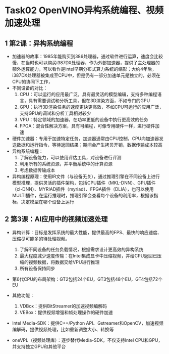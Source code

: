 # Task02 OpenVINO异构系统编程、视频加速处理

## 1 第2课：异构系统编程

- 加速器的故事：1985年能购买到386处理器，通过软件进行运算，速度会比较慢，在当时也可以购买i387DX处理器，作为外部加速器，提供了主处理器的额外运算能力，可以看作是Intel早期分布式算力系统的缩影；大约4年后，i387DX处理器被集成至CPU中，但是仍有一部分加速单元是独立的，必须在CPU的协同下工作，
- 不同设备的对比：
  1. CPU：可以运行的应用最广泛，具有最灵活的模型编辑，支持多种编程语言，具有需要调试和分析工具，但在3D渲染方面，不如专门的GPU
  2. GPU：执行3D渲染任务的速度更快更高效，不如CPU可运行的应用广泛，支持GPU的调试和分析工具相对较少
  3.  VPU：特定领域的加速器，在功率更低的设备中执行更高效的任务
  4.  FPGA：混合性解决方案，具有可编程，可像专用硬件一样，进行硬件加速
- 硬件加速器：专用于加速特定任务，加速器通常由CPU控制，CPU向加速器发送数据和运行指令，等待返回结果；期间会产生拷贝开销，数据传输成本较高
- 异构系统编程：
  1. 了解设备能力，可以使用评估工具，对设备进行评测
  2. 利用所有的系统资源，并平衡系统中的计算资源
  3. 考虑数据传输成本
- 异构编程原理：使用IR文件（与设备无关），通过推理引擎在不同设备上进行模型推理，提供灵活的插件架构，包括CPU插件（MKL-DNN）、GPU插件（cl-DNN）、MYRIAD插件（myriad）、FPGA插件（DLIA），也可以使用MULTI插件，在运行推理时，推理引擎会查看每个设备的利用率，根据该指标，决定模型在哪个设备上运行

## 2 第3课：AI应用中的视频加速处理

- 异构计算：目标是发挥系统的最大性能，提供最高的FPS、最快的响应速度、压缩尽可能多的待处理视频。
  1. 了解不同设备的任务负载情况，根据需求设计更高效的异构系统
  2. 最大程度减少速度传输：在Intel集成显卡中压缩视频，并给CPU返回已压缩的视频数据，将数据交给VPU进行推理
  3. 所有设备保持同步

- 第6代CPU的布局架构：GT2包括24个EU，GT3包括48个EU，GT4包括72个EU
- 其他功能：
  1. VDBox：提供BitStreamer的加速视频编解码
  2. VEBox：提供视频增强和帧处理操作的硬件加速
- Intel Media-SDK：提供C++/Python API、Gstreamer和OpenCV，加速视频编解码，提供视频处理，比如重新调整大小、转换等
- oneVPL（视频处理库）：逐步替代Media-SDK，不仅支持Intel CPU和GPU，并支持独立GPU和其他平台